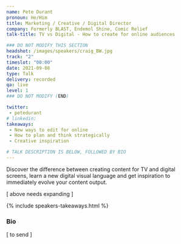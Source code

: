 ```yaml
---
name: Pete Durant
pronoun: He/Him
title: Marketing / Creative / Digital Director
company: Formerly BLAST, Endemol Shine, Comic Relief
talk-title: TV vs Digital - How to create for online audiences 

### DO NOT MODIFY THIS SECTION
headshot: /images/speakers/craig_BW.jpg
track: "2"
timeslot: "00:00" 
date: 2021-09-08
type: Talk
delivery: recorded
qa: live
level: 1
### DO NOT MODIFY (END)

twitter:
 - petedurant
# linkedin: 
takeaways:
 - New ways to edit for online
 - How to plan and think strategically
 - Creative inspiration

# TALK DESCRIPTION IS BELOW, FOLLOWED BY BIO
---
```

Discover the difference between creating content for TV and digital screens, learn a new digital visual language and get inspiration to immediately evolve your content output.

[ above needs expanding ]

{% include speakers-takeaways.html %}

<h3>Bio</h3>

[ to send ]